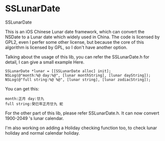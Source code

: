 SSLunarDate
===========

SSLunarDate

This is an iOS Chinese Lunar date framework, which can convert the NSDate to a Lunar date which widely used in China.
The code is licensed by GPL2, even I perfer some other license, 
but because the core of this algorithm is licensed by GPL, so I don't have another option.

Talking about the usage of this lib, you can refer the SSLunarDate.h for detail, I can give a small example Here.

    SSLunarDate *lunar = [[SSLunarDate alloc] init];
    NSLog(@"month:%@ day:%@", [lunar monthString], [lunar dayString]);
    NSLog(@"full string:%@ %@", [lunar string], [lunar zodiacString]);
    
You can get this:

    month:正月 day:廿九
    full string:癸巳年正月廿九 蛇

For the other part of this lib, please refer SSLunarDate.h.
It can now convert 1900-2049 's lunar calendar.

I'm also working on adding a Holiday checking function too, to check lunar holiday and normal calendar holiday.
